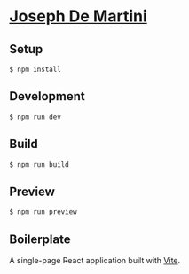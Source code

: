 # [Joseph De Martini](https://www.josephdemartini.art/)

## Setup

`$ npm install`

## Development

`$ npm run dev`

## Build

`$ npm run build`

## Preview

`$ npm run preview`

## Boilerplate

A single-page React application built with [Vite](https://vitejs.dev/).
